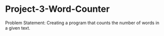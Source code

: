 # Project-3-Word-Counter
Problem Statement: Creating a program that counts the number of words in a given text.
